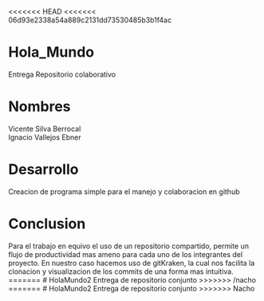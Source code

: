 <<<<<<< HEAD
<<<<<<< 06d93e2338a54a889c2131dd73530485b3b1f4ac
# Hola_Mundo
Entrega Repositorio colaborativo

<body>
<h1>Nombres</h1>
Vicente Silva Berrocal<br>
Ignacio Vallejos Ebner

<h1>Desarrollo</h1>
Creacion de programa simple para el manejo y colaboracion en github

<h1>Conclusion</h1>
Para el trabajo en equivo el uso de un repositorio compartido, permite un flujo de productividad mas ameno para cada uno de los integrantes del proyecto.
En nuestro caso hacemos uso de gitKraken, la cual nos facilita la clonacion y visualizacion de los commits de una forma mas intuitiva. 

</body>
=======
# HolaMundo2
Entrega de repositorio conjunto
>>>>>>> /nacho
=======
# HolaMundo2
Entrega de repositorio conjunto
>>>>>>> Nacho

